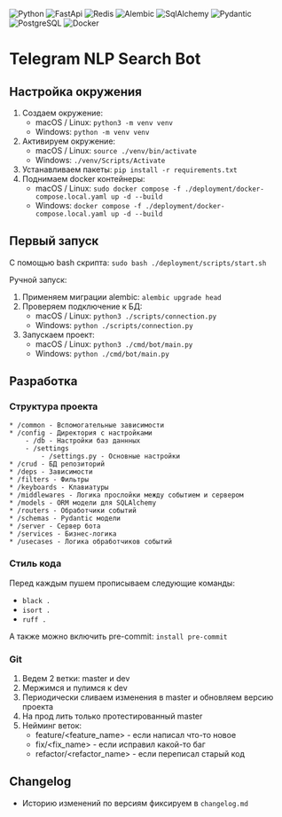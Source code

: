![Python](https://img.shields.io/badge/Python-3.12-_)
![FastApi](https://img.shields.io/badge/Aiogram-3-blue)
![Redis](https://img.shields.io/badge/Redis-6.2--alpine-red)
![Alembic](https://img.shields.io/badge/Alembic-1.13.1-red)
![SqlAlchemy](https://img.shields.io/badge/SqlAlchemy-2.0.25-red)
![Pydantic](https://img.shields.io/badge/Pydantic-2.5.3-yellow)
![PostgreSQL](https://img.shields.io/badge/PostgreSQL-15-blue)
![Docker](https://img.shields.io/badge/Docker-24.0.6-blue)


# Telegram NLP Search Bot


## Настройка окружения
1. Создаем окружение:
   * macOS / Linux: ```python3 -m venv venv```
   * Windows: ```python -m venv venv```
2. Активируем окружение: 
   * macOS / Linux: ```source ./venv/bin/activate```
   * Windows: ```./venv/Scripts/Activate```
3. Устанавливаем пакеты: ```pip install -r requirements.txt```
4. Поднимаем docker контейнеры: 
   * macOS / Linux: ```sudo docker compose -f ./deployment/docker-compose.local.yaml up -d --build```
   * Windows: ```docker compose -f ./deployment/docker-compose.local.yaml up -d --build```


## Первый запуск
С помощью bash скрипта: ```sudo bash ./deployment/scripts/start.sh```

Ручной запуск:
1. Применяем миграции alembic: ```alembic upgrade head```
2. Проверяем подключение к БД:
   * macOS / Linux: ```python3 ./scripts/connection.py```
   * Windows: ```python ./scripts/connection.py```
3. Запускаем проект:
   * macOS / Linux: ```python3 ./cmd/bot/main.py```
   * Windows: ```python ./cmd/bot/main.py```


## Разработка

### Cтруктура проекта
    * /common - Вспомогательные зависимости
    * /config - Директория с настройками
        - /db - Настройки баз даннных
        - /settings
            - /settings.py - Основные настройки
    * /crud - БД репозиторий
    * /deps - Зависимости
    * /filters - Фильтры
    * /keyboards - Клавиатуры
    * /middlewares - Логика прослойки между событием и сервером
    * /models - ORM модели для SQLAlchemy
    * /routers - Обработчики событий
    * /schemas - Pydantic модели
    * /server - Сервер бота
    * /services - Бизнес-логика
    * /usecases - Логика обработчиков событий

### Стиль кода
Перед каждым пушем прописываем следующие команды:
   * ```black .```
   * ```isort .```
   * ```ruff .```

А также можно включить pre-commit: ```install pre-commit``` 

### Git
1. Ведем 2 ветки: master и dev
2. Мержимся и пулимся к dev
3. Периодически сливаем изменения в master и обновляем версию проекта
4. На прод лить только протестированный master
5. Нейминг веток:
   * feature/<feature_name> - если написал что-то новое
   * fix/<fix_name> - если исправил какой-то баг
   * refactor/<refactor_name> - если переписал старый код


## Changelog
* Историю изменений по версиям фиксируем в ```changelog.md```
